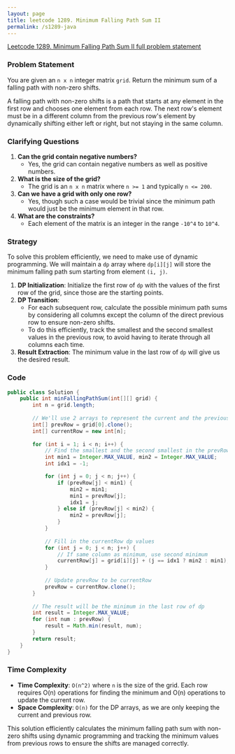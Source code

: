 ```yaml
---
layout: page
title: leetcode 1289. Minimum Falling Path Sum II
permalink: /s1289-java
---
```

[Leetcode 1289. Minimum Falling Path Sum II full problem statement](https://algoadvance.github.io/algoadvance/l1289)
### Problem Statement

You are given an `n x n` integer matrix `grid`. Return the minimum sum of a falling path with non-zero shifts.

A falling path with non-zero shifts is a path that starts at any element in the first row and chooses one element from each row. The next row's element must be in a different column from the previous row's element by dynamically shifting either left or right, but not staying in the same column.

### Clarifying Questions
1. **Can the grid contain negative numbers?**
   - Yes, the grid can contain negative numbers as well as positive numbers.
2. **What is the size of the grid?**
   - The grid is an `n x n` matrix where `n >= 1` and typically `n <= 200`.
3. **Can we have a grid with only one row?**
   - Yes, though such a case would be trivial since the minimum path would just be the minimum element in that row.
4. **What are the constraints?**
   - Each element of the matrix is an integer in the range `-10^4` to `10^4`.

### Strategy

To solve this problem efficiently, we need to make use of dynamic programming. We will maintain a `dp` array where `dp[i][j]` will store the minimum falling path sum starting from element `(i, j)`.

1. **DP Initialization**: Initialize the first row of `dp` with the values of the first row of the grid, since those are the starting points.
2. **DP Transition**:
   - For each subsequent row, calculate the possible minimum path sums by considering all columns except the column of the direct previous row to ensure non-zero shifts.
   - To do this efficiently, track the smallest and the second smallest values in the previous row, to avoid having to iterate through all columns each time.
3. **Result Extraction**: The minimum value in the last row of `dp` will give us the desired result.

### Code

```java
public class Solution {
    public int minFallingPathSum(int[][] grid) {
        int n = grid.length;
        
        // We'll use 2 arrays to represent the current and the previous row of dp values for space optimization
        int[] prevRow = grid[0].clone();
        int[] currentRow = new int[n];
        
        for (int i = 1; i < n; i++) {
            // Find the smallest and the second smallest in the prevRow
            int min1 = Integer.MAX_VALUE, min2 = Integer.MAX_VALUE;
            int idx1 = -1;

            for (int j = 0; j < n; j++) {
                if (prevRow[j] < min1) {
                    min2 = min1; 
                    min1 = prevRow[j];
                    idx1 = j;
                } else if (prevRow[j] < min2) {
                    min2 = prevRow[j];
                }
            }
            
            // Fill in the currentRow dp values
            for (int j = 0; j < n; j++) {
                // If same column as minimum, use second minimum
                currentRow[j] = grid[i][j] + (j == idx1 ? min2 : min1);
            }
            
            // Update prevRow to be currentRow
            prevRow = currentRow.clone();
        }
        
        // The result will be the minimum in the last row of dp
        int result = Integer.MAX_VALUE;
        for (int num : prevRow) {
            result = Math.min(result, num);
        }
        return result;
    }
}
```

### Time Complexity
- **Time Complexity**: `O(n^2)` where `n` is the size of the grid. Each row requires O(n) operations for finding the minimum and O(n) operations to update the current row.
- **Space Complexity**: `O(n)` for the DP arrays, as we are only keeping the current and previous row.

This solution efficiently calculates the minimum falling path sum with non-zero shifts using dynamic programming and tracking the minimum values from previous rows to ensure the shifts are managed correctly.